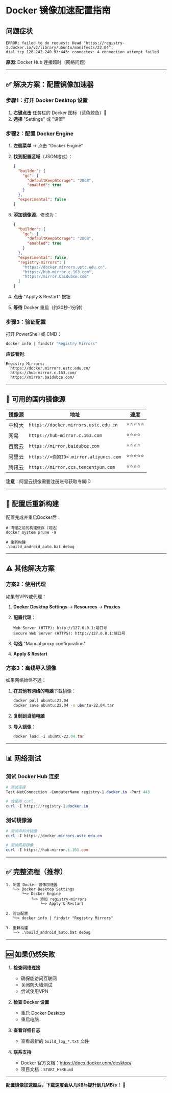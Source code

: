 # Docker 镜像加速配置指南

## 问题症状

```
ERROR: failed to do request: Head "https://registry-1.docker.io/v2/library/ubuntu/manifests/22.04": 
dial tcp 128.242.240.93:443: connectex: A connection attempt failed
```

**原因**: Docker Hub 连接超时（网络问题）

---

## ✅ 解决方案：配置镜像加速器

### 步骤1：打开 Docker Desktop 设置

1. **右键点击** 任务栏的 Docker 图标（蓝色鲸鱼）🐋
2. **选择** "Settings" 或 "设置"

### 步骤2：配置 Docker Engine

1. **左侧菜单** → 点击 "Docker Engine"

2. **找到配置区域**（JSON格式）：
   ```json
   {
     "builder": {
       "gc": {
         "defaultKeepStorage": "20GB",
         "enabled": true
       }
     },
     "experimental": false
   }
   ```

3. **添加镜像源**，修改为：
   ```json
   {
     "builder": {
       "gc": {
         "defaultKeepStorage": "20GB",
         "enabled": true
       }
     },
     "experimental": false,
     "registry-mirrors": [
       "https://docker.mirrors.ustc.edu.cn",
       "https://hub-mirror.c.163.com",
       "https://mirror.baidubce.com"
     ]
   }
   ```

4. **点击** "Apply & Restart" 按钮

5. **等待** Docker 重启（约30秒-1分钟）

### 步骤3：验证配置

打开 PowerShell 或 CMD：

```powershell
docker info | findstr "Registry Mirrors"
```

**应该看到**:
```
Registry Mirrors:
  https://docker.mirrors.ustc.edu.cn/
  https://hub-mirror.c.163.com/
  https://mirror.baidubce.com/
```

---

## 🎯 可用的国内镜像源

| 镜像源 | 地址 | 速度 |
|--------|------|------|
| 中科大 | `https://docker.mirrors.ustc.edu.cn` | ⭐⭐⭐⭐⭐ |
| 网易 | `https://hub-mirror.c.163.com` | ⭐⭐⭐⭐ |
| 百度云 | `https://mirror.baidubce.com` | ⭐⭐⭐⭐ |
| 阿里云 | `https://<你的ID>.mirror.aliyuncs.com` | ⭐⭐⭐⭐⭐ |
| 腾讯云 | `https://mirror.ccs.tencentyun.com` | ⭐⭐⭐⭐ |

**注意**：阿里云镜像需要注册账号获取专属ID

---

## 🔄 配置后重新构建

配置完成并重启Docker后：

```batch
# 清理之前的构建缓存（可选）
docker system prune -a

# 重新构建
.\build_android_auto.bat debug
```

---

## ⚠️ 其他解决方案

### 方案2：使用代理

如果有VPN或代理：

1. **Docker Desktop Settings** → **Resources** → **Proxies**

2. **配置代理**：
   ```
   Web Server (HTTP): http://127.0.0.1:端口号
   Secure Web Server (HTTPS): http://127.0.0.1:端口号
   ```

3. **勾选** "Manual proxy configuration"

4. **Apply & Restart**

### 方案3：离线导入镜像

如果网络始终不通：

1. **在其他有网络的电脑**下载镜像：
   ```bash
   docker pull ubuntu:22.04
   docker save ubuntu:22.04 -o ubuntu-22.04.tar
   ```

2. **复制到当前电脑**

3. **导入镜像**：
   ```powershell
   docker load -i ubuntu-22.04.tar
   ```

---

## 📊 网络测试

### 测试 Docker Hub 连接

```powershell
# 测试连接
Test-NetConnection -ComputerName registry-1.docker.io -Port 443

# 或使用 curl
curl -I https://registry-1.docker.io
```

### 测试镜像源

```powershell
# 测试中科大镜像
curl -I https://docker.mirrors.ustc.edu.cn

# 测试网易镜像
curl -I https://hub-mirror.c.163.com
```

---

## ✅ 完整流程（推荐）

```batch
1. 配置 Docker 镜像加速器
   └─> Docker Desktop Settings
       └─> Docker Engine
           └─> 添加 registry-mirrors
               └─> Apply & Restart

2. 验证配置
   └─> docker info | findstr "Registry Mirrors"

3. 重新构建
   └─> .\build_android_auto.bat debug
```

---

## 🆘 如果仍然失败

1. **检查网络连接**
   - 确保能访问互联网
   - 关闭防火墙测试
   - 尝试使用VPN

2. **检查 Docker 设置**
   - 重启 Docker Desktop
   - 重启电脑

3. **查看详细日志**
   - 查看最新的 `build_log_*.txt` 文件

4. **联系支持**
   - Docker 官方文档：https://docs.docker.com/desktop/
   - 项目文档：`START_HERE.md`

---

**配置镜像加速器后，下载速度会从几KB/s提升到几MB/s！** 🚀

